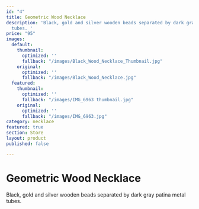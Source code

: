 ```yaml
---
id: "4"
title: Geometric Wood Necklace
description: 'Black, gold and silver wooden beads separated by dark gray patina metal
  tubes. '
price: "95"
images:
  default:
    thumbnail:
      optimized: ''
      fallback: "/images/Black_Wood_Necklace_Thumbnail.jpg"
    original:
      optimized: ''
      fallback: "/images/Black_Wood_Necklace.jpg"
  featured:
    thumbnail:
      optimized: ''
      fallback: "/images/IMG_6963 thumbnail.jpg"
    original:
      optimized: ''
      fallback: "/images/IMG_6963.jpg"
category: necklace
featured: true
section: Store
layout: product
published: false

---
```

# Geometric Wood Necklace

Black, gold and silver wooden beads separated by dark gray patina metal tubes.